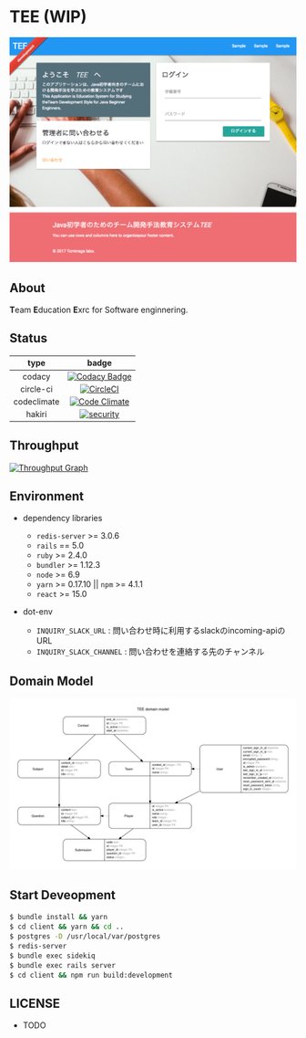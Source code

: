 # TEE (WIP)

![](./.github/ss.png)

About
---

**T**eam **E**ducation **E**xrc for Software enginnering.

Status
---

| type | badge |
|:---:|:---:|
| codacy | [![Codacy Badge](https://api.codacy.com/project/badge/Grade/8ce1eaa6faef4435925db6e12d845b3b)](https://www.codacy.com/app/MaxMEllon/TEE?utm_source=github.com&utm_medium=referral&utm_content=MaxMEllon/TEE&utm_campaign=badger) |
| circle-ci | [![CircleCI](https://img.shields.io/circleci/project/github/MaxMEllon/TEE.svg)](https://circleci.com/gh/MaxMEllon/TEE) |
| codeclimate | [![Code Climate](https://img.shields.io/codeclimate/github/MaxMEllon/TEE.svg)](https://codeclimate.com/github/MaxMEllon/TEE) |
| hakiri | [![security](https://hakiri.io/github/MaxMEllon/TEE/master.svg)](https://hakiri.io/github/MaxMEllon/TEE/master) |

Throughput
---

[![Throughput Graph](https://graphs.waffle.io/MaxMEllon/TEE/throughput.svg)](https://waffle.io/MaxMEllon/TEE)


Environment
---

- dependency libraries
  - `redis-server` >= 3.0.6
  - `rails` == 5.0
  - `ruby` >= 2.4.0
  - `bundler` >= 1.12.3
  - `node` >= 6.9
  - `yarn` >= 0.17.10 || `npm` >= 4.1.1
  - `react` >= 15.0

- dot-env
  - `INQUIRY_SLACK_URL` : 問い合わせ時に利用するslackのincoming-apiのURL
  - `INQUIRY_SLACK_CHANNEL` : 問い合わせを連絡する先のチャンネル

Domain Model
---

![Domain Model](./.github/erd.png)

Start Deveopment
---

```bash
$ bundle install && yarn
$ cd client && yarn && cd ..
$ postgres -D /usr/local/var/postgres
$ redis-server
$ bundle exec sidekiq
$ bundle exec rails server
$ cd client && npm run build:development
```

LICENSE
---

- TODO
